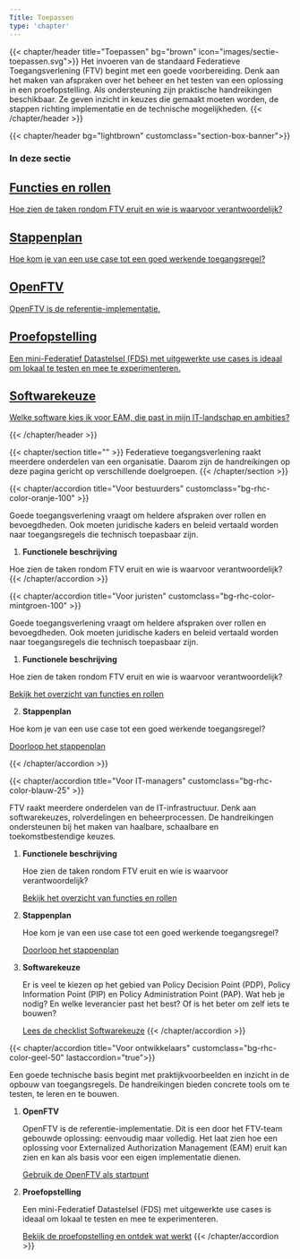 ```yaml
---
Title: Toepassen
type: 'chapter'
---
```


{{< chapter/header title="Toepassen" bg="brown" icon="images/sectie-toepassen.svg">}}
Het invoeren van de standaard Federatieve Toegangsverlening (FTV) begint met een goede voorbereiding. Denk aan het maken van afspraken over het beheer en het testen van een oplossing in een proefopstelling. Als ondersteuning zijn praktische handreikingen beschikbaar. Ze geven inzicht in keuzes die gemaakt moeten worden, de stappen richting implementatie en de technische mogelijkheden.
{{< /chapter/header >}}

{{< chapter/header bg="lightbrown" customclass="section-box-banner">}}

### In deze sectie
<div class="section-home-wrapper" role="navigation">
   <div class="section-home-box">
       <a href="functioneel">
           <h2 class="nl-heading nl-heading--level-4 rhc-heading">
               Functies en rollen
           </h2>
           <p class="utrecht-paragraph">
              Hoe zien de taken rondom FTV eruit en wie is waarvoor verantwoordelijk?
           </p>
       </a>
   </div>
   
   <div class="section-home-box">
       <a href="stappenplan">
           <h2 class="nl-heading nl-heading--level-4 rhc-heading">
               Stappenplan
           </h2>
           <p class="utrecht-paragraph">
               Hoe kom je van een use case tot een goed werkende toegangsregel?
           </p>
       </a>
   </div>
   
   <div class="section-home-box">
       <a href="openftv">
           <h2 class="nl-heading nl-heading--level-4 rhc-heading">
               OpenFTV
           </h2>
           <p class="utrecht-paragraph">
               OpenFTV is de referentie-implementatie.
           </p>
       </a>
   </div>
   
   <div class="section-home-box">
       <a href="proefopstelling">
           <h2 class="nl-heading nl-heading--level-4 rhc-heading">
               Proefopstelling
           </h2>
           <p class="utrecht-paragraph">
               Een mini-Federatief Datastelsel (FDS) met uitgewerkte use cases is ideaal om lokaal te testen en mee te experimenteren.
           </p>
       </a>
   </div>

   <div class="section-home-box">
       <a href="softwarekeus">
           <h2 class="nl-heading nl-heading--level-4 rhc-heading">
               Softwarekeuze
           </h2>
           <p class="utrecht-paragraph">
               Welke software kies ik voor EAM, die past in mijn IT-landschap en ambities?
           </p>
       </a>
   </div>

</div>

{{< /chapter/header >}}

{{< chapter/section title="" >}}
Federatieve toegangsverlening raakt meerdere onderdelen van een organisatie. Daarom zijn de handreikingen op deze pagina gericht op verschillende doelgroepen. 
{{< /chapter/section >}}

{{< chapter/accordion title="Voor bestuurders" customclass="bg-rhc-color-oranje-100" >}}

Goede toegangsverlening vraagt om heldere afspraken over rollen en bevoegdheden. Ook moeten juridische kaders en beleid vertaald worden naar toegangsregels die technisch toepasbaar zijn.

1. **Functionele beschrijving**

Hoe zien de taken rondom FTV eruit en wie is waarvoor verantwoordelijk?
{{< /chapter/accordion >}}

{{< chapter/accordion title="Voor juristen" customclass="bg-rhc-color-mintgroen-100" >}}

   Goede toegangsverlening vraagt om heldere afspraken over rollen en bevoegdheden. Ook moeten juridische kaders en beleid vertaald worden naar toegangsregels die technisch toepasbaar zijn.

   1. **Functionele beschrijving**

   Hoe zien de taken rondom FTV eruit en wie is waarvoor verantwoordelijk?

   [Bekijk het overzicht van functies en rollen](functioneel)

   2. **Stappenplan**

   Hoe kom je van een use case tot een goed werkende toegangsregel?

   [Doorloop het stappenplan](stappenplan)

{{< /chapter/accordion >}}

{{< chapter/accordion title="Voor IT-managers" customclass="bg-rhc-color-blauw-25" >}}

FTV raakt meerdere onderdelen van de IT-infrastructuur. Denk aan softwarekeuzes, rolverdelingen en beheerprocessen. De handreikingen ondersteunen bij het maken van haalbare, schaalbare en toekomstbestendige keuzes.

1. **Functionele beschrijving**

   Hoe zien de taken rondom FTV eruit en wie is waarvoor verantwoordelijk?

   [Bekijk het overzicht van functies en rollen](functioneel)

2. **Stappenplan**

   Hoe kom je van een use case tot een goed werkende toegangsregel?

   [Doorloop het stappenplan](stappenplan)

3. **Softwarekeuze**

   Er is veel te kiezen op het gebied van Policy Decision Point (PDP), Policy Information Point (PIP) en Policy Administration Point (PAP). Wat heb je nodig? En welke leverancier past het best? Of is het beter om zelf iets te bouwen?

   [Lees de checklist Softwarekeuze](softwarekeus)
{{< /chapter/accordion >}}

{{< chapter/accordion title="Voor ontwikkelaars" customclass="bg-rhc-color-geel-50" lastaccordion="true">}}

Een goede technische basis begint met praktijkvoorbeelden en inzicht in de opbouw van toegangsregels. De handreikingen bieden concrete tools om te testen, te leren en te bouwen.

1. **OpenFTV**

   OpenFTV is de referentie-implementatie. Dit is een door het FTV-team gebouwde oplossing: eenvoudig maar volledig. Het laat zien hoe een oplossing voor Externalized Authorization Management (EAM) eruit kan zien en kan als basis voor een eigen implementatie dienen.

   [Gebruik de OpenFTV als startpunt](openftv)

4. **Proefopstelling**

   Een mini-Federatief Datastelsel (FDS) met uitgewerkte use cases is ideaal om lokaal te testen en mee te experimenteren.

   [Bekijk de proefopstelling en ontdek wat werkt](proefopstelling)
{{< /chapter/accordion >}}
